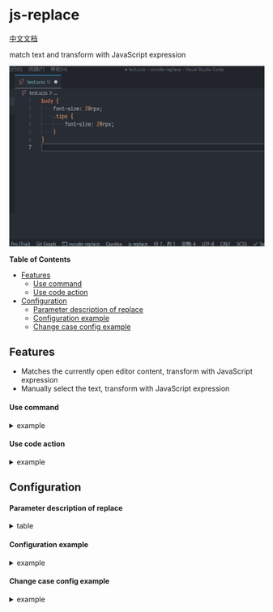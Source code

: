 # js-replace <!-- omit in toc -->

[中文文档](./README-zh-cn.md)

match text and transform with JavaScript expression

![example](images/example.gif)

**Table of Contents**

- [Features](#features)
    - [Use command](#use-command)
    - [Use code action](#use-code-action)
- [Configuration](#configuration)
    - [Parameter description of replace](#parameter-description-of-replace)
    - [Configuration example](#configuration-example)
    - [Change case config example](#change-case-config-example)

## Features

- Matches the currently open editor content, transform with JavaScript expression
- Manually select the text, transform with JavaScript expression

#### Use command

<details>
<summary>example</summary>

![example](images/example.gif)
</details>

#### Use code action

<details>
<summary>example</summary>

![example2](images/example2.gif)
</details>

## Configuration

#### Parameter description of replace

<details>
<summary>table</summary>

| parameter    | type     | description                                                                                                                                          |
| ------------ | -------- | ---------------------------------------------------------------------------------------------------------------------------------------------------- |
| `$1` to `$n` | `String` | Matched groupings from `$1` to `$n` (The variable prefix can be modified in the configuration)                                                       |
| `$_`         | `String` | The substring that the regular expression matches (The variable name can be modified in the configuration)                                           |
| `ChangeCase` | `Object` | The built-in [change case](https://www.npmjs.com/package/change-case) variable contains change-case utility functions, such as ChangeCase.pascalCase |

</details>

#### Configuration example

<details>
<summary>example</summary>

```json
{
    // Register the replace command
    "jsReplace.commands": [
        {
            // Replace command
            "name": "rpx2px",
            // A regular expression used to match literals
            "match": "([0-9]{1,})rpx",
            // Processing after matching, using js expressions,
            // $1 represents the first grouping content matched,
            // and $_ represents the matched substring
            "replace": "`${($1 / 2)}px`",
            // Describes the command content
            "description": "rpx to px"
        },
        {
            "name": "define pascalCase",
            "match": "\\w{1,}",
            "replace": "ChangeCase.pascalCase($_)",
            "description": "AaBb"
        }
    ],
    // Replace settings, configure variable name mappings for more parameters
    // and $1 to $n prefix customization
    "jsReplace.setting": {
        // Matching substrings
        "match": "$_",
        // If the prefix matches the grouping variable,
        // set to $, the variable is $1 to $n
        "prefix": "$",
        // Register the command with the code action
        "actionLanguages": [
            "javascript",
            "typescript",
            "html",
            "css",
            "less",
            "typescriptreact",
            "scss",
            "python",
            "markdown",
            "json",
            "javascriptreact",
            "sass",
            "go",
            "c"
        ],
        // For commands that need to be ignored in code action,
        // fill in the \"name\" field in jsReplace.commands
        "actionIgnoreCommands": [
            // For example: "define pascalCase"
        ],
        // Code action name formatting, $name represents the command's name,
        // $description represents the command's description
        "actionNameFormat": "JSR $name ($description)"
    }
}
```

</details>

#### Change case config example

<details>
<summary>example</summary>

```json
{
    "jsReplace.commands": [
        {
            "name": "noCase",
            "match": "\\w{1,}[ _-]?\\w{1,}",
            "replace": "ChangeCase.noCase($_)",
            "description": "aa bb"
        },
        {
            "name": "camelCase",
            "match": "\\w{1,}[ _-]?\\w{1,}",
            "replace": "ChangeCase.camelCase($_)",
            "description": "aaBb"
        },
        {
            "name": "pascalCase",
            "match": "\\w{1,}[ _-]?\\w{1,}",
            "replace": "ChangeCase.pascalCase($_)",
            "description": "AaBb"
        },
        {
            "name": "constantCase",
            "match": "\\w{1,}[ _-]?\\w{1,}",
            "replace": "ChangeCase.constantCase($_)",
            "description": "AaBb"
        },
        {
            "name": "snakeCase",
            "match": "\\w{1,}[ _-]?\\w{1,}",
            "replace": "ChangeCase.snakeCase($_)",
            "description": "aa_bb"
        },
        {
            "name": "pathCase",
            "match": "\\w{1,}[ _-]?\\w{1,}",
            "replace": "ChangeCase.pathCase($_)",
            "description": "aa/bb"
        },
        {
            "name": "paramCase",
            "match": "\\w{1,}[ _-]?\\w{1,}",
            "replace": "ChangeCase.paramCase($_)",
            "description": "aa-bb"
        },
        {
            "name": "dotCase",
            "match": "\\w{1,}[ _-]?\\w{1,}",
            "replace": "ChangeCase.dotCase($_)",
            "description": "aa.bb"
        },
        {
            "name": "sentenceCase",
            "match": "\\w{1,}[ _-]?\\w{1,}",
            "replace": "ChangeCase.sentenceCase($_)",
            "description": "aa bb"
        },
        {
            "name": "capitalCase",
            "match": "\\w{1,}[ _-]?\\w{1,}",
            "replace": "ChangeCase.capitalCase($_)",
            "description": "Aa Bb"
        }
    ]
}
```

</details>
